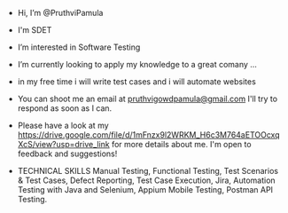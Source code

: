 -  Hi, I’m @PruthviPamula
-  I'm SDET
-  I’m interested in Software Testing
-  I’m currently looking to apply my knowledge to a great comany ...
-  in my free time i will write test cases and i will automate websites
-  You can shoot me an email at pruthvigowdpamula@gmail.com I'll try to respond as soon as I can.
-  Please have a look at my https://drive.google.com/file/d/1mFnzx9l2WRKM_H6c3M764aETOOcxqXcS/view?usp=drive_link for more details about me. I'm open to feedback and suggestions!
  
-  TECHNICAL SKILLS
Manual Testing,
Functional Testing,
Test Scenarios & Test Cases,
Defect Reporting,
Test Case Execution, Jira,
Automation Testing with Java and
Selenium,
Appium Mobile Testing,
Postman API Testing.

  


<!---
PruthviPamula/PruthviPamula is a ✨ special ✨ repository because its `README.md` (this file) appears on your GitHub profile.
You can click the Preview link to take a look at your changes.
--->
